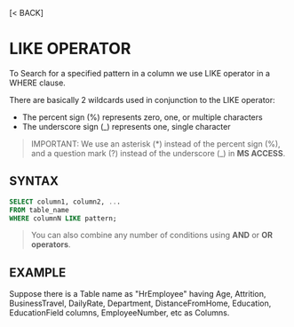 [< BACK]

# LIKE OPERATOR
To Search for a specified pattern in a column we use LIKE operator in a WHERE clause.

There are basically 2 wildcards used in conjunction to the LIKE operator:
+ The percent sign (%) represents zero, one, or multiple characters
+ The underscore sign (_) represents one, single character

> IMPORTANT: We use an asterisk (*) instead of the percent sign (%), and a question mark (?) instead of the underscore (_) in **MS ACCESS**.

## SYNTAX

```sql
SELECT column1, column2, ...
FROM table_name
WHERE columnN LIKE pattern;
```

> You can also combine any number of conditions using **AND** or **OR operators**.



## EXAMPLE
Suppose there is a Table name as "HrEmployee" having Age, Attrition, BusinessTravel, DailyRate, Department,
DistanceFromHome, Education, EducationField columns, EmployeeNumber, etc as Columns.
